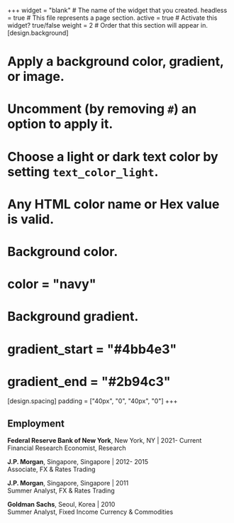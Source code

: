 +++
widget = "blank"  # The name of the widget that you created.
headless = true  # This file represents a page section.
active = true  # Activate this widget? true/false
weight = 2  # Order that this section will appear in.
[design.background]
  # Apply a background color, gradient, or image.
  #   Uncomment (by removing `#`) an option to apply it.
  #   Choose a light or dark text color by setting `text_color_light`.
  #   Any HTML color name or Hex value is valid.

  # Background color.
  # color = "navy"
  
  # Background gradient.
  # gradient_start = "#4bb4e3"
  # gradient_end = "#2b94c3"
  
[design.spacing]
  padding = ["40px", "0", "40px", "0"]
+++

## **Employment**
**Federal Reserve Bank of New York**, New York, NY | 2021- Current  
Financial Research Economist, Research    

**J.P. Morgan**, Singapore, Singapore | 2012- 2015  
Associate, FX & Rates Trading  

**J.P. Morgan**, Singapore, Singapore | 2011   
Summer Analyst, FX & Rates Trading  

**Goldman Sachs**, Seoul, Korea | 2010   
Summer Analyst, Fixed Income Currency & Commodities
